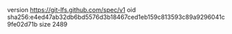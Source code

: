 version https://git-lfs.github.com/spec/v1
oid sha256:e4ed47ab32db6bd5576d3b18467ced1eb159c813593c89a9296041c9fe02d71b
size 2489
